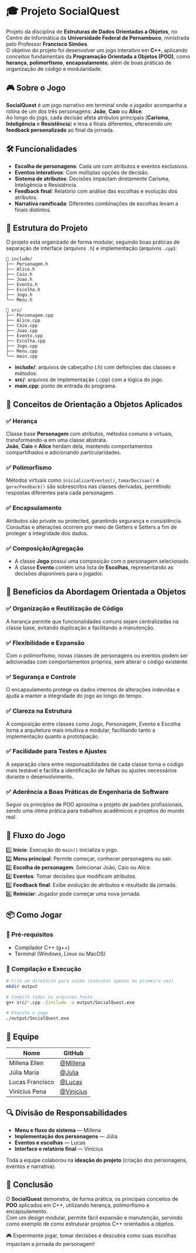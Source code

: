 
# 🎓 Projeto SocialQuest

Projeto da disciplina de **Estruturas de Dados Orientadas a Objetos**, no Centro de Informática da **Universidade Federal de Pernambuco**, ministrada pelo Professor **Francisco Simões**.  
O objetivo do projeto foi desenvolver um jogo interativo em **C++**, aplicando conceitos fundamentais da **Programação Orientada a Objetos (POO)**, como **herança**, **polimorfismo**, **encapsulamento**, além de boas práticas de organização de código e modularidade.

## 🎮 Sobre o Jogo

**SocialQuest** é um jogo narrativo em terminal onde o jogador acompanha a rotina de um dos três personagens: **João**, **Caio** ou **Alice**.  
Ao longo do jogo, cada decisão afeta atributos principais (**Carisma**, **Inteligência** e **Resistência**) e leva a finais diferentes, oferecendo um **feedback personalizado** ao final da jornada.

## 🛠️ Funcionalidades

- **Escolha de personagens**: Cada um com atributos e eventos exclusivos.
- **Eventos interativos**: Com múltiplas opções de decisão.
- **Sistema de atributos**: Decisões impactam diretamente Carisma, Inteligência e Resistência.
- **Feedback final**: Relatório com análise das escolhas e evolução dos atributos.
- **Narrativa ramificada**: Diferentes combinações de escolhas levam a finais distintos.

## 📃 Estrutura do Projeto

O projeto está organizado de forma modular, seguindo boas práticas de separação de interface (arquivos `.h`) e implementação (arquivos `.cpp`):

```
📂 include/
├── Personagem.h
├── Alice.h
├── Caio.h
├── Joao.h
├── Evento.h
├── Escolha.h
├── Jogo.h
└── Menu.h

📂 src/
├── Personagem.cpp
├── Alice.cpp
├── Caio.cpp
├── Joao.cpp
├── Evento.cpp
├── Escolha.cpp
├── Jogo.cpp
├── Menu.cpp
└── main.cpp
```

- **include/**: arquivos de cabeçalho (.h) com definições das classes e métodos.
- **src/**: arquivos de implementação (.cpp) com a lógica do jogo.
- **main.cpp**: ponto de entrada do programa.

## 🧩 Conceitos de Orientação a Objetos Aplicados

### ✅ Herança
Classe base **Personagem** com atributos, métodos comuns e virtuais, transformando-a em uma classe abstrata.  
**João**, **Caio** e **Alice** herdam dela, mantendo comportamentos compartilhados e adicionando particularidades.

### ✅ Polimorfismo
Métodos virtuais como `inicializarEventos()`, `tomarDecisao()` e `gerarFeedback()` são sobrescritos nas classes derivadas, permitindo respostas diferentes para cada personagem.

### ✅ Encapsulamento
Atributos são private ou protected, garantindo segurança e consistência. Consultas e alterações ocorrem por meio de Getters e Setters a fim de proteger a integridade dos dados.

### ✅ Composição/Agregação
- A classe **Jogo** possui uma composição com o personagem selecionado.
- A classe **Evento** contém uma lista de **Escolhas**, representando as decisões disponíveis para o jogador.

## 🎯 Benefícios da Abordagem Orientada a Objetos

### ✅ Organização e Reutilização de Código  
A herança permite que funcionalidades comuns sejam centralizadas na classe base, evitando duplicação e facilitando a manutenção.

### ✅ Flexibilidade e Expansão  
Com o polimorfismo, novas classes de personagens ou eventos podem ser adicionadas com comportamentos próprios, sem alterar o código existente.

### ✅ Segurança e Controle  
O encapsulamento protege os dados internos de alterações indevidas e ajuda a manter a integridade do jogo ao longo do tempo.

### ✅ Clareza na Estrutura  
A composição entre classes como Jogo, Personagem, Evento e Escolha torna a arquitetura mais intuitiva e modular, facilitando tanto a implementação quanto a prototipação.

### ✅ Facilidade para Testes e Ajustes  
A separação clara entre responsabilidades de cada classe torna o código mais testável e facilita a identificação de falhas ou ajustes necessários durante o desenvolvimento.

### ✅ Aderência a Boas Práticas de Engenharia de Software  
Seguir os princípios de POO aproxima o projeto de padrões profissionais, sendo uma ótima prática para trabalhos acadêmicos e projetos do mundo real.


## 🚀 Fluxo do Jogo

1️⃣ **Início**: Execução do `main()` inicializa o jogo.  
2️⃣ **Menu principal**: Permite começar, conhecer personagens ou sair.  
3️⃣ **Escolha de personagem**: Selecionar João, Caio ou Alice.  
4️⃣ **Eventos**: Tomar decisões que modificam atributos.  
5️⃣ **Feedback final**: Exibe evolução de atributos e resultado da jornada.  
6️⃣ **Reiniciar**: Jogador pode começar uma nova jornada.

## 📦 Como Jogar

### 📌 Pré-requisitos
- Compilador C++ (g++)
- Terminal (Windows, Linux ou MacOS)

### 🔧 Compilação e Execução

```bash
# Crie um diretório para saída (executar apenas na primeira vez)
mkdir output

# Compile todos os arquivos fonte
g++ src/*.cpp -Iinclude -o output/SocialQuest.exe

# Execute o jogo
./output/SocialQuest.exe
```

## 👥 Equipe

| Nome     | GitHub                        |
|---------|-------------------------------|
| Millena Ellen| [@Millena](https://github.com/ellenpry) |
| Júlia Maria  | [@Julia](https://github.com/juliamcbezerra)   |
| Lucas Francisco| [@Lucas](https://github.com/Lucasesaraujo)   |
| Vinícius Pena| [@Vinicius](https://github.com/ViniciusCavalcantiap)|

## 🔍 Divisão de Responsabilidades

- **Menu e fluxo do sistema** — Millena  
- **Implementação dos personagens** — Júlia  
- **Eventos e escolhas** — Lucas  
- **Interface e relatório final** — Vinícius  

Toda a equipe colaborou na **ideação do projeto** (criação dos personagens, eventos e narrativa).

## 📝 Conclusão

O **SocialQuest** demonstra, de forma prática, os principais conceitos de **POO** aplicados em C++, utilizando herança, polimorfismo e encapsulamento.  
Com um design modular, permite fácil expansão e manutenção, servindo como exemplo de como estruturar projetos C++ orientados a objetos.

🎮 Experimente jogar, tomar decisões e descubra como suas escolhas impactam a jornada do personagem!
